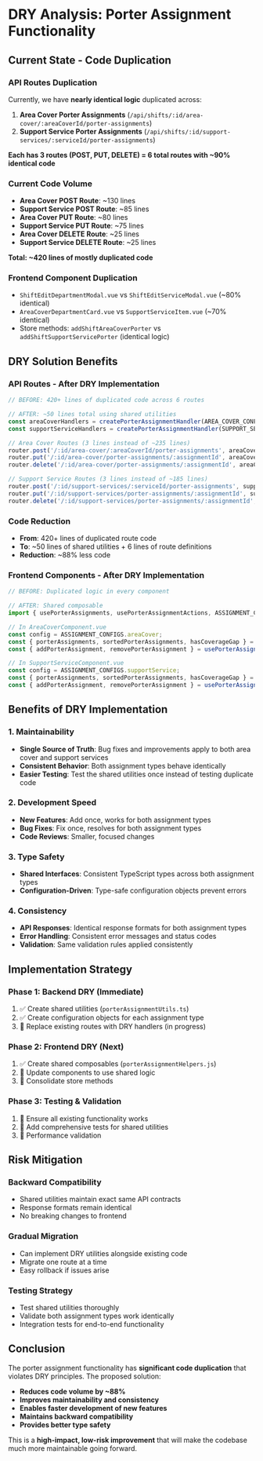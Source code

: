 # DRY Analysis: Porter Assignment Functionality

## Current State - Code Duplication

### **API Routes Duplication**
Currently, we have **nearly identical logic** duplicated across:

1. **Area Cover Porter Assignments** (`/api/shifts/:id/area-cover/:areaCoverId/porter-assignments`)
2. **Support Service Porter Assignments** (`/api/shifts/:id/support-services/:serviceId/porter-assignments`)

**Each has 3 routes (POST, PUT, DELETE) = 6 total routes with ~90% identical code**

### **Current Code Volume**
- **Area Cover POST Route**: ~130 lines
- **Support Service POST Route**: ~85 lines  
- **Area Cover PUT Route**: ~80 lines
- **Support Service PUT Route**: ~75 lines
- **Area Cover DELETE Route**: ~25 lines
- **Support Service DELETE Route**: ~25 lines

**Total: ~420 lines of mostly duplicated code**

### **Frontend Component Duplication**
- `ShiftEditDepartmentModal.vue` vs `ShiftEditServiceModal.vue` (~80% identical)
- `AreaCoverDepartmentCard.vue` vs `SupportServiceItem.vue` (~70% identical)
- Store methods: `addShiftAreaCoverPorter` vs `addShiftSupportServicePorter` (identical logic)

## DRY Solution Benefits

### **API Routes - After DRY Implementation**

```typescript
// BEFORE: 420+ lines of duplicated code across 6 routes

// AFTER: ~50 lines total using shared utilities
const areaCoverHandlers = createPorterAssignmentHandler(AREA_COVER_CONFIG);
const supportServiceHandlers = createPorterAssignmentHandler(SUPPORT_SERVICE_CONFIG);

// Area Cover Routes (3 lines instead of ~235 lines)
router.post('/:id/area-cover/:areaCoverId/porter-assignments', areaCoverHandlers.create);
router.put('/:id/area-cover/porter-assignments/:assignmentId', areaCoverHandlers.update);
router.delete('/:id/area-cover/porter-assignments/:assignmentId', areaCoverHandlers.delete);

// Support Service Routes (3 lines instead of ~185 lines)
router.post('/:id/support-services/:serviceId/porter-assignments', supportServiceHandlers.create);
router.put('/:id/support-services/porter-assignments/:assignmentId', supportServiceHandlers.update);
router.delete('/:id/support-services/porter-assignments/:assignmentId', supportServiceHandlers.delete);
```

### **Code Reduction**
- **From**: 420+ lines of duplicated route code
- **To**: ~50 lines of shared utilities + 6 lines of route definitions
- **Reduction**: ~88% less code

### **Frontend Components - After DRY Implementation**

```javascript
// BEFORE: Duplicated logic in every component

// AFTER: Shared composable
import { usePorterAssignments, usePorterAssignmentActions, ASSIGNMENT_CONFIGS } from '@/utils/porterAssignmentHelpers';

// In AreaCoverComponent.vue
const config = ASSIGNMENT_CONFIGS.areaCover;
const { porterAssignments, sortedPorterAssignments, hasCoverageGap } = usePorterAssignments(assignment, config, shiftsStore, staffStore);
const { addPorterAssignment, removePorterAssignment } = usePorterAssignmentActions(config, shiftsStore);

// In SupportServiceComponent.vue  
const config = ASSIGNMENT_CONFIGS.supportService;
const { porterAssignments, sortedPorterAssignments, hasCoverageGap } = usePorterAssignments(assignment, config, shiftsStore, staffStore);
const { addPorterAssignment, removePorterAssignment } = usePorterAssignmentActions(config, shiftsStore);
```

## Benefits of DRY Implementation

### **1. Maintainability**
- **Single Source of Truth**: Bug fixes and improvements apply to both area cover and support services
- **Consistent Behavior**: Both assignment types behave identically
- **Easier Testing**: Test the shared utilities once instead of testing duplicate code

### **2. Development Speed**
- **New Features**: Add once, works for both assignment types
- **Bug Fixes**: Fix once, resolves for both assignment types
- **Code Reviews**: Smaller, focused changes

### **3. Type Safety**
- **Shared Interfaces**: Consistent TypeScript types across both assignment types
- **Configuration-Driven**: Type-safe configuration objects prevent errors

### **4. Consistency**
- **API Responses**: Identical response formats for both assignment types
- **Error Handling**: Consistent error messages and status codes
- **Validation**: Same validation rules applied consistently

## Implementation Strategy

### **Phase 1: Backend DRY (Immediate)**
1. ✅ Create shared utilities (`porterAssignmentUtils.ts`)
2. ✅ Create configuration objects for each assignment type
3. 🔄 Replace existing routes with DRY handlers (in progress)

### **Phase 2: Frontend DRY (Next)**
1. ✅ Create shared composables (`porterAssignmentHelpers.js`)
2. 🔄 Update components to use shared logic
3. 🔄 Consolidate store methods

### **Phase 3: Testing & Validation**
1. 🔄 Ensure all existing functionality works
2. 🔄 Add comprehensive tests for shared utilities
3. 🔄 Performance validation

## Risk Mitigation

### **Backward Compatibility**
- Shared utilities maintain exact same API contracts
- Response formats remain identical
- No breaking changes to frontend

### **Gradual Migration**
- Can implement DRY utilities alongside existing code
- Migrate one route at a time
- Easy rollback if issues arise

### **Testing Strategy**
- Test shared utilities thoroughly
- Validate both assignment types work identically
- Integration tests for end-to-end functionality

## Conclusion

The porter assignment functionality has **significant code duplication** that violates DRY principles. The proposed solution:

- **Reduces code volume by ~88%**
- **Improves maintainability and consistency**
- **Enables faster development of new features**
- **Maintains backward compatibility**
- **Provides better type safety**

This is a **high-impact, low-risk improvement** that will make the codebase much more maintainable going forward.
